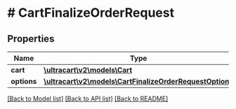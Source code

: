 # # CartFinalizeOrderRequest

## Properties

Name | Type | Description | Notes
------------ | ------------- | ------------- | -------------
**cart** | [**\ultracart\v2\models\Cart**](Cart.md) |  | [optional]
**options** | [**\ultracart\v2\models\CartFinalizeOrderRequestOptions**](CartFinalizeOrderRequestOptions.md) |  | [optional]

[[Back to Model list]](../../README.md#models) [[Back to API list]](../../README.md#endpoints) [[Back to README]](../../README.md)
